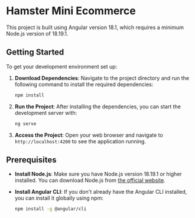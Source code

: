 # Hamster Mini Ecommerce

This project is built using Angular version 18.1, which requires a minimum Node.js version of 18.19.1.

## Getting Started

To get your development environment set up:

1. **Download Dependencies**: Navigate to the project directory and run the following command to install the required dependencies:
   ```sh
   npm install

2. **Run the Project**: After installing the dependencies, you can start the development server with:
    ```sh
    ng serve

3. **Access the Project**: Open your web browser and navigate to `http://localhost:4200` to see the application running.

## Prerequisites

- **Install Node.js**: Make sure you have Node.js version 18.19.1 or higher installed. You can download Node.js from [the official website](https://nodejs.org/).

- **Install Angular CLI**: If you don't already have the Angular CLI installed, you can install it globally using npm:
  ```sh
  npm install -g @angular/cli